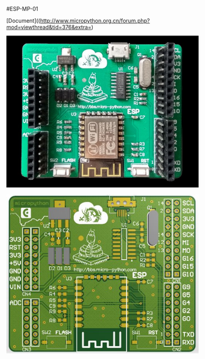 #ESP-MP-01

[Document]((http://www.micropython.org.cn/forum.php?mod=viewthread&tid=376&extra=)

![ESP-MP-01](esp-mp-01.jpg)

![3D front](esp-mp-01-3d.jpg)

